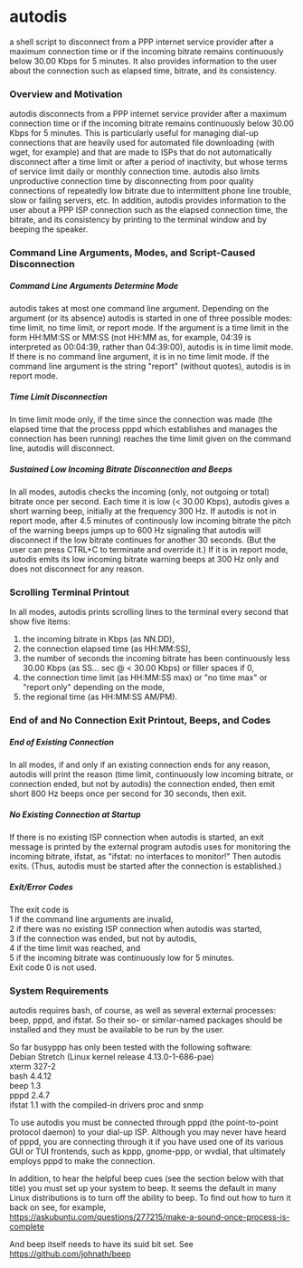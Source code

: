 # autodis
a shell script to disconnect from a PPP internet service provider after a maximum connection time or if the incoming bitrate remains continuously below 30.00 Kbps for 5 minutes. It also provides information to the user about the connection such as elapsed time, bitrate, and its consistency.

###  Overview and Motivation  ###
autodis disconnects from a PPP internet service provider after a maximum 
connection time or if the incoming bitrate remains continuously below 
30.00 Kbps for 5 minutes. This is particularly useful for managing 
dial-up connections that are heavily used for automated file downloading 
(with wget, for example) and that are made to ISPs that do not 
automatically disconnect after a time limit or after a period of 
inactivity, but whose terms of service limit daily or monthly connection 
time. autodis also limits unproductive connection time by disconnecting 
from poor quality connections of repeatedly low bitrate due to 
intermittent phone line trouble, slow or failing servers, etc. In 
addition, autodis provides information to the user about a PPP ISP
connection such as the elapsed connection time, the bitrate, and its 
consistency by printing to the terminal window and by beeping the 
speaker. 

###  Command Line Arguments, Modes, and Script-Caused Disconnection  ###
#####  Command Line Arguments Determine Mode #####
autodis takes at most one command line argument. Depending on the 
argument (or its absence) autodis is started in one of three possible 
modes: time limit, no time limit, or report mode. If the argument is a 
time limit in the form HH:MM:SS or MM:SS (not HH:MM as, for example, 
04:39 is interpreted as 00:04:39, rather than 04:39:00), autodis is in 
time limit mode. If there is no command line argument, it is in no time 
limit mode. If the command line argument is the string "report" (without 
quotes), autodis is in report mode.  

#####  Time Limit Disconnection #####
In time limit mode only, if the time since the connection was made (the 
elapsed time that the process pppd which establishes and manages the 
connection has been running) reaches the time limit given on the command 
line, autodis will disconnect. 

#####  Sustained Low Incoming Bitrate Disconnection and Beeps  #####
In all modes, autodis checks the incoming (only, not outgoing or total) 
bitrate once per second. Each time it is low (< 30.00 Kbps), autodis 
gives a short warning beep, initially at the frequency 300 Hz. If 
autodis is not in report mode, after 4.5 minutes of continously low 
incoming bitrate the pitch of the warning beeps jumps up to 600 Hz 
signaling that autodis will disconnect if the low bitrate continues for 
another 30 seconds. (But the user can press CTRL+C to terminate and 
override it.) If it is in report mode, autodis emits its low incoming 
bitrate warning beeps at 300 Hz only and does not disconnect for any 
reason. 

###  Scrolling Terminal Printout  ###
In all modes, autodis prints scrolling lines to the terminal every 
second that show five items: 
1) the incoming bitrate in Kbps (as NN.DD), 
2) the connection elapsed time (as HH:MM:SS), 
3) the number of seconds the incoming bitrate has been continuously less 
   30.00 Kbps (as SS... sec @ < 30.00 Kbps) or filler spaces if 0, 
4) the connection time limit (as HH:MM:SS max) or "no time max" or 
   "report only" depending on the mode, 
5) the regional time (as HH:MM:SS AM/PM). 

###  End of and No Connection Exit Printout, Beeps, and Codes  ###
#####  End of Existing Connection  #####
In all modes, if and only if an existing connection ends for any reason, autodis 
will print the reason (time limit, continuously low incoming bitrate, or 
connection ended, but not by autodis) the connection ended, then emit 
short 800 Hz beeps once per second for 30 seconds, then exit. 

#####  No Existing Connection at Startup  #####
If there is no existing ISP connection when autodis is started, an exit 
message is printed by the external program autodis uses for monitoring 
the incoming bitrate, ifstat, as "ifstat: no interfaces to monitor!" 
Then autodis exits. 
(Thus, autodis must be started after the connection is established.) 

#####  Exit/Error Codes  #####
The exit code is   
  1 if the command line arguments are invalid,   
  2 if there was no existing ISP connection when autodis was started,   
  3 if the connection was ended, but not by autodis,   
  4 if the time limit was reached, and   
  5 if the incoming bitrate was continuously low for 5 minutes.   
Exit code 0 is not used. 

###  System Requirements  ###
autodis requires bash, of course, as well as several external processes: beep, pppd, and ifstat. So their 
so- or similar-named packages should be installed and they must be available to be run by the user.

So far busyppp has only been tested with the following software:  
  Debian Stretch (Linux kernel release 4.13.0-1-686-pae)  
  xterm 327-2  
  bash 4.4.12  
  beep 1.3  
  pppd 2.4.7  
  ifstat 1.1 with the compiled-in drivers proc and snmp  

To use autodis you must be connected through pppd (the point-to-point protocol daemon) to your dial-up ISP. Although you may 
never have heard of pppd, you are connecting through it if you have used one of its various GUI or TUI frontends, such as kppp, gnome-ppp, or wvdial, that ultimately employs pppd to make the connection. 

In addition, to hear the helpful beep cues (see the section below with that title) you must set up your system to beep. It seems the default in many Linux distributions is to turn off the ability to beep. To find out how to turn it back on see, for example,  
  https://askubuntu.com/questions/277215/make-a-sound-once-process-is-complete

And beep itself needs to have its suid bit set. See  
  https://github.com/johnath/beep
